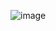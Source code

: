 ![image](https://user-images.githubusercontent.com/62679123/177046614-649dc38b-717b-47f1-9ac7-cf63d937054a.png)
